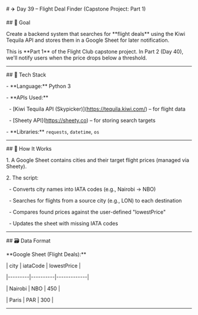 \# ✈️ Day 39 – Flight Deal Finder (Capstone Project: Part 1)



\## 🚀 Goal

Create a backend system that searches for \*\*flight deals\*\* using the Kiwi Tequila API and stores them in a Google Sheet for later notification.



This is \*\*Part 1\*\* of the Flight Club capstone project. In Part 2 (Day 40), we'll notify users when the price drops below a threshold.



---



\## 🧰 Tech Stack

\- \*\*Language:\*\* Python 3

\- \*\*APIs Used:\*\*  

&nbsp; - \[Kiwi Tequila API (Skypicker)](https://tequila.kiwi.com/) – for flight data  

&nbsp; - \[Sheety API](https://sheety.co) – for storing search targets  

\- \*\*Libraries:\*\* `requests`, `datetime`, `os`



---



\## 🧠 How It Works



1\. A Google Sheet contains cities and their target flight prices (managed via Sheety).

2\. The script:

&nbsp;  - Converts city names into IATA codes (e.g., Nairobi → NBO)

&nbsp;  - Searches for flights from a source city (e.g., LON) to each destination

&nbsp;  - Compares found prices against the user-defined "lowestPrice"

&nbsp;  - Updates the sheet with missing IATA codes



---



\## 🗃️ Data Format



\*\*Google Sheet (Flight Deals):\*\*



| city    | iataCode | lowestPrice |

|---------|----------|-------------|

| Nairobi | NBO      | 450         |

| Paris   | PAR      | 300         |



---







